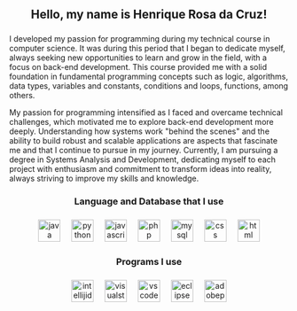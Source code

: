 <h2 align="center">Hello, my name is Henrique Rosa da Cruz!</h2>

###

<p align="center">
  
I developed my passion for programming during my technical course in computer science. It was during this period that I began to dedicate myself, always seeking new opportunities to learn and grow in the field, with a focus on back-end development. This course provided me with a solid foundation in fundamental programming concepts such as logic, algorithms, data types, variables and constants, conditions and loops, functions, among others.

My passion for programming intensified as I faced and overcame technical challenges, which motivated me to explore back-end development more deeply. Understanding how systems work "behind the scenes" and the ability to build robust and scalable applications are aspects that fascinate me and that I continue to pursue in my journey. Currently, I am pursuing a degree in Systems Analysis and Development, dedicating myself to each project with enthusiasm and commitment to transform ideas into reality, always striving to improve my skills and knowledge.

</p>

###

<h3 align="center">Language and Database that I use</h3>

###

<div align="center">
  <img src="https://skillicons.dev/icons?i=java" height="40" alt="java logo"/>
  <img width="12" />
  <img src="https://cdn.jsdelivr.net/gh/devicons/devicon/icons/python/python-original.svg" height="40" alt="python logo"/>
  <img width="12" />
  <img src="https://skillicons.dev/icons?i=js" height="40" alt="javascript logo"/> 
  <img width="12" />
  <img src="https://skillicons.dev/icons?i=php" height="40" alt="php logo"/>
  <img width="12" />
  <img src="https://cdn.jsdelivr.net/gh/devicons/devicon/icons/mysql/mysql-original.svg" height="40" alt="mysql logo"/>
  <img width="12" />
  <img src="https://skillicons.dev/icons?i=css" height="40" alt="css logo"/>
  <img width="12" />
  <img src="https://skillicons.dev/icons?i=html" height="40" alt="html logo"/>
</div>

###

<h3 align="center">Programs I use</h3>

###

<div align="center">
  <img src="https://skillicons.dev/icons?i=idea" height="40" alt="intellijidea logo"/>
  <img width="12" />
  <img src="https://skillicons.dev/icons?i=visualstudio" height="40" alt="visualstudio logo"/>
  <img width="12" />
  <img src="https://skillicons.dev/icons?i=vscode" height="40" alt="vscode logo"/>
  <img width="12" />
  <img src="https://skillicons.dev/icons?i=eclipse" height="40" alt="eclipse logo"/>
  <img width="12" />
  <img src="https://skillicons.dev/icons?i=ps" height="40" alt="adobephotoshop logo"/>
</div>
